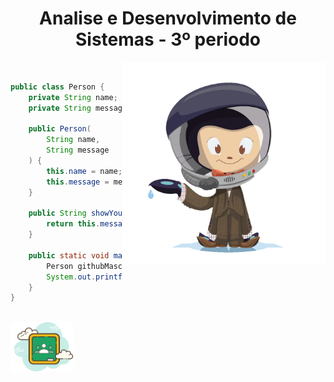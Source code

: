 <h1 align="center">Analise e Desenvolvimento de Sistemas - 3º periodo</h1>

<div align="left" widht="100">
    <img align="right" src=".github/mcefeeline.png" width="325" alt="octodex-img" title="octodex">

<br>

```java
public class Person {
    private String name;
    private String message;

    public Person(
        String name,
        String message
    ) {
        this.name = name;
        this.message = message;
    }

    public String showYourself() {
        return this.message+"\n\tmy name is "+this.name;
    }

    public static void main(String[] args) {
        Person githubMascot = new Person("Octocat", "Hello people! :]");
        System.out.printf(githubMascot.showYourself());
    }
}
```
</div>

<br>

<footer align="start">
	<img src=".github/classroom.png" width="100" align="start">
</footer>
